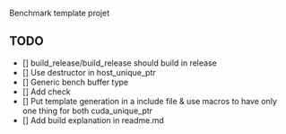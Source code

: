 Benchmark template projet


## TODO

- [] build_release/build_release should build in release
- [] Use destructor in host_unique_ptr
- [] Generic bench buffer type
- [] Add check
- [] Put template generation in a include file & use macros to have only one thing for both cuda_unique_ptr
- [] Add build explanation in readme.md